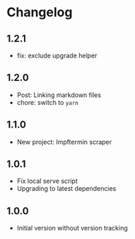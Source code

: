 # Changelog

## 1.2.1

- fix: exclude upgrade helper

## 1.2.0

- Post: Linking markdown files
- chore: switch to `yarn`

## 1.1.0

- New project: Impftermin scraper

## 1.0.1

- Fix local serve script
- Upgrading to latest dependencies

## 1.0.0

- Initial version without version tracking
